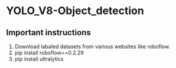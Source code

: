 # YOLO_V8-Object_detection 
## Important instructions



1. Download labaled datasets from various websites like roboflow.
2. pip install roboflow==0.2.29
3. pip install ultralytics
   

